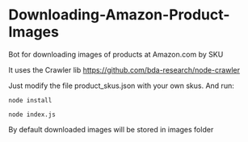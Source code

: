 # Downloading-Amazon-Product-Images
Bot for downloading images of products at Amazon.com by SKU

It uses the Crawler lib https://github.com/bda-research/node-crawler

Just modify the file product_skus.json with your own skus. And run:

```
node install

node index.js
```

By default downloaded images will be stored in images folder